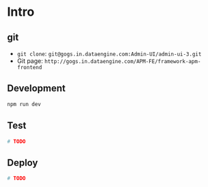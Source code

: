 # Intro

## git

* `git clone`: `git@gogs.in.dataengine.com:Admin-UI/admin-ui-3.git`
* Git page: `http://gogs.in.dataengine.com/APM-FE/framework-apm-frontend`

## Development

```bash
npm run dev
```

## Test

```bash
# TODO
```

## Deploy

```bash
# TODO
```
